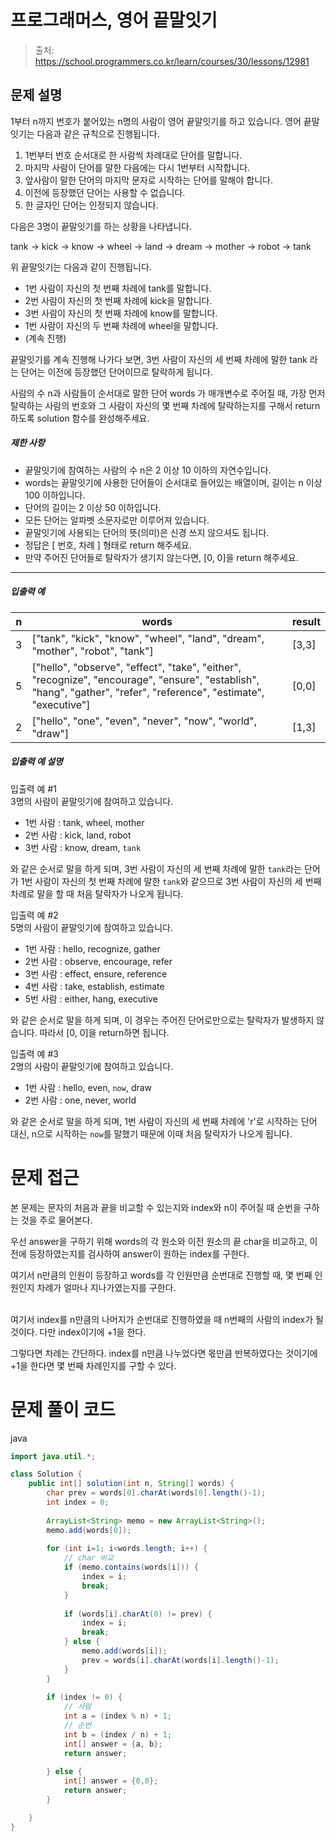 # 프로그래머스, 영어 끝말잇기

> 출처: https://school.programmers.co.kr/learn/courses/30/lessons/12981

## 문제 설명

1부터 n까지 번호가 붙어있는 n명의 사람이 영어 끝말잇기를 하고 있습니다. 영어 끝말잇기는 다음과 같은 규칙으로 진행됩니다.

1.  1번부터 번호 순서대로 한 사람씩 차례대로 단어를 말합니다.
2.  마지막 사람이 단어를 말한 다음에는 다시 1번부터 시작합니다.
3.  앞사람이 말한 단어의 마지막 문자로 시작하는 단어를 말해야 합니다.
4.  이전에 등장했던 단어는 사용할 수 없습니다.
5.  한 글자인 단어는 인정되지 않습니다.

다음은 3명이 끝말잇기를 하는 상황을 나타냅니다.

tank → kick → know → wheel → land → dream → mother → robot → tank

위 끝말잇기는 다음과 같이 진행됩니다.

* 1번 사람이 자신의 첫 번째 차례에 tank를 말합니다.
* 2번 사람이 자신의 첫 번째 차례에 kick을 말합니다.
* 3번 사람이 자신의 첫 번째 차례에 know를 말합니다.
* 1번 사람이 자신의 두 번째 차례에 wheel을 말합니다.
* (계속 진행)

끝말잇기를 계속 진행해 나가다 보면, 3번 사람이 자신의 세 번째 차례에 말한 tank 라는 단어는 이전에 등장했던 단어이므로 탈락하게 됩니다.

사람의 수 n과 사람들이 순서대로 말한 단어 words 가 매개변수로 주어질 때, 가장 먼저 탈락하는 사람의 번호와 그 사람이 자신의 몇 번째 차례에 탈락하는지를 구해서 return 하도록 solution 함수를 완성해주세요.

##### 제한 사항

* 끝말잇기에 참여하는 사람의 수 n은 2 이상 10 이하의 자연수입니다.
* words는 끝말잇기에 사용한 단어들이 순서대로 들어있는 배열이며, 길이는 n 이상 100 이하입니다.
* 단어의 길이는 2 이상 50 이하입니다.
* 모든 단어는 알파벳 소문자로만 이루어져 있습니다.
* 끝말잇기에 사용되는 단어의 뜻(의미)은 신경 쓰지 않으셔도 됩니다.
* 정답은 \[ 번호, 차례 \] 형태로 return 해주세요.
* 만약 주어진 단어들로 탈락자가 생기지 않는다면, \[0, 0\]을 return 해주세요.

* * *

##### 입출력 예

| n   | words | result |
| --- | --- | --- |
| 3   | \["tank", "kick", "know", "wheel", "land", "dream", "mother", "robot", "tank"\] | \[3,3\] |
| 5   | \["hello", "observe", "effect", "take", "either", "recognize", "encourage", "ensure", "establish", "hang", "gather", "refer", "reference", "estimate", "executive"\] | \[0,0\] |
| 2   | \["hello", "one", "even", "never", "now", "world", "draw"\] | \[1,3\] |

##### 입출력 예 설명

입출력 예 #1  
3명의 사람이 끝말잇기에 참여하고 있습니다.

* 1번 사람 : tank, wheel, mother
* 2번 사람 : kick, land, robot
* 3번 사람 : know, dream, `tank`

와 같은 순서로 말을 하게 되며, 3번 사람이 자신의 세 번째 차례에 말한 `tank`라는 단어가 1번 사람이 자신의 첫 번째 차례에 말한 `tank`와 같으므로 3번 사람이 자신의 세 번째 차례로 말을 할 때 처음 탈락자가 나오게 됩니다.

입출력 예 #2  
5명의 사람이 끝말잇기에 참여하고 있습니다.

* 1번 사람 : hello, recognize, gather
* 2번 사람 : observe, encourage, refer
* 3번 사람 : effect, ensure, reference
* 4번 사람 : take, establish, estimate
* 5번 사람 : either, hang, executive

와 같은 순서로 말을 하게 되며, 이 경우는 주어진 단어로만으로는 탈락자가 발생하지 않습니다. 따라서 \[0, 0\]을 return하면 됩니다.

입출력 예 #3  
2명의 사람이 끝말잇기에 참여하고 있습니다.

* 1번 사람 : hello, even, `now`, draw
* 2번 사람 : one, never, world

와 같은 순서로 말을 하게 되며, 1번 사람이 자신의 세 번째 차례에 'r'로 시작하는 단어 대신, n으로 시작하는 `now`를 말했기 때문에 이때 처음 탈락자가 나오게 됩니다.
# 문제 접근

본 문제는 문자의 처음과 끝을 비교할 수 있는지와 index와 n이 주어질 때 순번을 구하는 것을 주로 물어본다.

우선 answer을 구하기 위해 words의 각 원소와 이전 원소의 끝 char을 비교하고, 이전에 등장하였는지를 검사하여 answer이 원하는 index를 구한다.

여기서 n만큼의 인원이 등장하고 words를 각 인원만큼 순번대로 진행할 때, 몇 번째 인원인지 차례가  얼마나 지나가였는지를 구한다.

<br>
여기서 index를 n만큼의 나머지가 순번대로 진행하였을 때 n번째의 사람의 index가 될 것이다. 다만 index이기에 +1을 한다. 

그렇다면 차례는 간단하다. index를 n만큼 나누었다면 몫만큼 반복하였다는 것이기에 +1을 한다면 몇 번째 차례인지를 구할 수 있다.




# 문제 풀이 코드

java

```java
import java.util.*;

class Solution {
    public int[] solution(int n, String[] words) {
        char prev = words[0].charAt(words[0].length()-1);
        int index = 0;
    
        ArrayList<String> memo = new ArrayList<String>();
        memo.add(words[0]);
        
        for (int i=1; i<words.length; i++) {
            // char 비교
            if (memo.contains(words[i])) {
                index = i;
                break;
            }
            
            if (words[i].charAt(0) != prev) {
                index = i;
                break;
            } else {
                memo.add(words[i]);
                prev = words[i].charAt(words[i].length()-1);
            }
        }
        
        if (index != 0) {
            // 사람
            int a = (index % n) + 1;
            // 순번
            int b = (index / n) + 1;
            int[] answer = {a, b};
            return answer;
            
        } else {
            int[] answer = {0,0};
            return answer;
        }

    }
}
```
